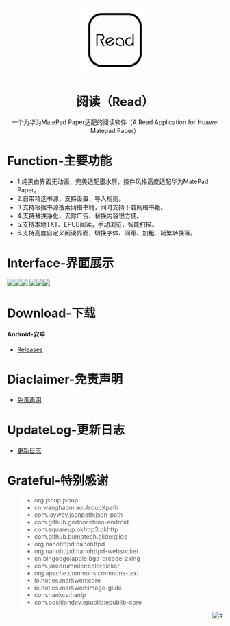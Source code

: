 <div align="center">
<img width="160" height="160" src="https://github.com/Jack251970/Read_For_MatePad_Paper/blob/raw/app/src/main/res/mipmap-xxxhdpi/book_launcher_matepad_paper.png" alt="legado"/>  

# 阅读（Read）
一个为华为MatePad Paper适配的阅读软件（A Read Application for Huawei Matepad Paper）

</div>

# Function-主要功能
* 1.纯黑白界面无动画，完美适配墨水屏，控件风格高度适配华为MatePad Paper。
* 2.自带精选书源，支持设置、导入规则。
* 3.支持根据书源搜索网络书籍，同时支持下载网络书籍。
* 4.支持替换净化，去除广告、替换内容很方便。
* 5.支持本地TXT、EPUB阅读，手动浏览，智能扫描。
* 6.支持高度自定义阅读界面，切换字体、间距、加粗、简繁转换等。

# Interface-界面展示
<img src="https://github.com/gedoor/gedoor.github.io/blob/master/static/img/legado/%E9%98%85%E8%AF%BB%E7%AE%80%E4%BB%8B1.jpg" width="270"><img src="https://github.com/gedoor/gedoor.github.io/blob/master/static/img/legado/%E9%98%85%E8%AF%BB%E7%AE%80%E4%BB%8B2.jpg" width="270"><img src="https://github.com/gedoor/gedoor.github.io/blob/master/static/img/legado/%E9%98%85%E8%AF%BB%E7%AE%80%E4%BB%8B3.jpg" width="270">
<img src="https://github.com/gedoor/gedoor.github.io/blob/master/static/img/legado/%E9%98%85%E8%AF%BB%E7%AE%80%E4%BB%8B4.jpg" width="270"><img src="https://github.com/gedoor/gedoor.github.io/blob/master/static/img/legado/%E9%98%85%E8%AF%BB%E7%AE%80%E4%BB%8B5.jpg" width="270"><img src="https://github.com/gedoor/gedoor.github.io/blob/master/static/img/legado/%E9%98%85%E8%AF%BB%E7%AE%80%E4%BB%8B6.jpg" width="270">

# Download-下载
#### Android-安卓
* [Releases](https://github.com/Jack251970/Read_For_MatePad_Paper/releases/latest)

# Diaclaimer-免责声明
* [免责声明](https://github.com/Jack251970/Read_For_MatePad_Paper/blob/master/app/src/main/assets/disclaimer.md)

# UpdateLog-更新日志
* [更新日志](https://github.com/Jack251970/Read_For_MatePad_Paper/blob/master/app/src/main/assets/updateLog.md)

# Grateful-特别感谢
> * org.jsoup:jsoup
> * cn.wanghaomiao:JsoupXpath
> * com.jayway.jsonpath:json-path
> * com.github.gedoor:rhino-android
> * com.squareup.okhttp3:okhttp
> * com.github.bumptech.glide:glide
> * org.nanohttpd:nanohttpd
> * org.nanohttpd:nanohttpd-websocket
> * cn.bingoogolapple:bga-qrcode-zxing
> * com.jaredrummler:colorpicker
> * org.apache.commons:commons-text
> * io.noties.markwon:core
> * io.noties.markwon:image-glide
> * com.hankcs:hanlp
> * com.positiondev.epublib:epublib-core

<a href="#readme">
    <img src="https://img.shields.io/badge/-返回顶部-white.svg" alt="#" align="right">
</a>

